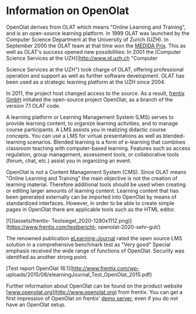 # Information on OpenOlat

OpenOlat derives from OLAT which means "Online Learning and Training", and is
an open-source learning platform. In 1999 OLAT was launched by the Computer
Science Department at the University of Zurich (UZH). In September 2000 the
OLAT team at that time won the [MEDIDA Prix](http://www.medidaprix.org/
"MEDIDA Prix"). This as well as OLAT's success opened new possibilities: In
2001 the [Computer Science Services at the UZH](http://www.id.uzh.ch "Computer

Science Services at the UZH") took charge of OLAT, offering professional operation 
and support as well as further software development. OLAT has been used as a 
strategic learning platform at the UZH since 2004.

In 2011, the project host changed access to the source. As a result, [frentix
GmbH](https://www.frentix.com) initiated the open-source project OpenOlat, as
a branch of the version 7.1 OLAT code.

A learning platform or Learning Management System (LMS) serves to provide
learning content, to organize learning activities, and to manage course
participants. A LMS assists you in realizing didactic course concepts. You can
use a LMS for virtual presentations as well as blended-learning scenarios.
Blended learning is a form of e-learning that combines classroom teaching with
computer-based learning. Features such as access regulation, group management,
assessment tools, or collaborative tools (forum, chat, etc.) assist you in
organizing an event.

OpenOlat is not a Content Management System (CMS). Since OLAT means "Online
Learning and Training" the main objective is not the creation of learning
material. Therefore additional tools should be used when creating or editing
larger amounts of learning content. Learning content that has been generated
externally can be imported into OpenOlat by means of standardized interfaces.
However, in order to be able to create simple pages in OpenOlat there are
applicable tools such as the HTML editor.

[![](assets/frentix-
Testsiegel_2020-1280x1112.png)](https://www.frentix.com/testbericht-
openolat-2020-sehr-gut/)

The renowned publication [eLearning-Journal](http://www.elearning-journal.de/)
rated the open source LMS solution in a comprehensive benchmark test as "Very
good" Special emphasis received the wide range of functions of OpenOlat.
Security was identified as another strong point.

[Test report OpenOlat 16.1](http://www.frentix.com/wp-
uploads/2015/08/elearningJournal_Test_OpenOlat_2015.pdf)

Further information about OpenOlat can be found on the product website
[www.openolat.org](http://www.openolat.org) from frentix. You can get a first
impression of OpenOlat on frentix' [demo server](http://learn.openolat.com
"demo server"), even if you do not have an OpenOlat setup.

